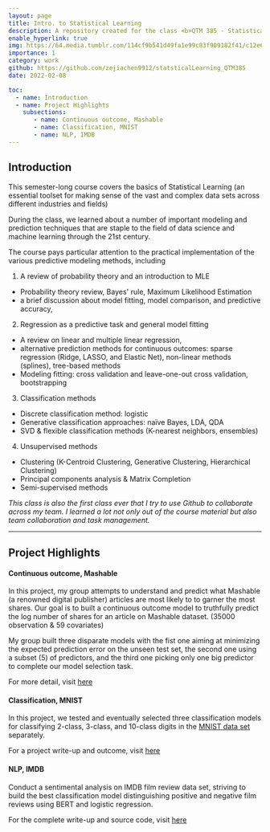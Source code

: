 ```yaml
---
layout: page
title: Intro. to Statistical Learning
description: A repository created for the class <b>QTM 385 - Statistical Learning</b> at Emory, hosting past ProblemSets, data analysis projects that my group wrote
enable_hyperlink: true
img: https://64.media.tumblr.com/114cf9b541d49fa1e99c83f909182f41/c12e624f0c43d4d0-ed/s640x960/87a02517324ada0d07073af4015975fa8871f2dd.gifv
importance: 1
category: work
github: https://github.com/zejiachen9912/statsticalLearning_QTM385
date: 2022-02-08

toc:
  - name: Introduction
  - name: Project Highlights
    subsections:
       - name: Continuous outcome, Mashable
       - name: Classification, MNIST
       - name: NLP, IMDB
---
```


## Introduction

This semester-long course covers the basics of Statistical Learning (an essential toolset for making sense of the vast and complex data sets across different industries and fields)

During the class, we learned about a number of important modeling and prediction techniques that are staple to the field of data science and machine learning through the 21st century.

The course pays particular attention to the practical implementation of the various predictive modeling methods, including

1. A review of probability theory and an introduction to MLE
  - Probability theory review, Bayes' rule, Maximum Likelihood Estimation
  - a brief discussion about model fitting, model comparison, and predictive accuracy,

2. Regression as a predictive task and general model fitting
  - A review on linear and multiple linear regression,
  - alternative prediction methods for continuous outcomes:
    sparse regression (Ridge, LASSO, and Elastic Net), non-linear methods (splines), tree-based methods
  - Modeling fitting: cross validation and leave-one-out cross validation, bootstrapping

3. Classification methods
  - Discrete classification method: logistic
  - Generative classification approaches: naïve Bayes, LDA, QDA
  - SVD & flexible classification methods (K-nearest neighbors, ensembles)

4. Unsupervised methods
  - Clustering (K-Centroid Clustering, Generative Clustering, Hierarchical Clustering)
  - Principal components analysis & Matrix Completion
  - Semi-supervised methods

*This class is also the first class ever that I try to use Github to collaborate across my team. I learned a lot not only out of the course material but also team collaboration and task management.*

---

## Project Highlights

#### Continuous outcome, Mashable

In this project, my group attempts to understand and predict what Mashable (a renowned digital publisher) articles are most likely to to garner the most shares. Our goal is to built a continuous outcome model to truthfully predict the log number of shares for an article on Mashable dataset. (35000 observation & 59 covariates)

My group built three disparate models with the fist one aiming at minimizing the expected prediction error on the unseen test set, the second one using a subset (5) of predictors, and the third one picking only one big predictor to complete our model selection task.

For more detail, visit [here](https://github.com/zejiachen9912/statsticalLearning_QTM385/tree/main/midterm1/Midterm)


#### Classification, MNIST

In this project, we tested and eventually selected three classification models for classifying 2-class, 3-class, and 10-class digits in the [MNIST data set](https://en.wikipedia.org/wiki/MNIST_database) separately.

For a project write-up and outcome, visit [here](https://htmlpreview.github.io/?https://github.com/zejiachen9912/statsticalLearning_QTM385/blob/main/DataAnalysis%232/Midterm2_Finalized/Midterm2_Finalized.html)

#### NLP, IMDB

Conduct a sentimental analysis on IMDB film review data set, striving to build the best classification model distinguishing positive and negative film reviews using BERT and logistic regression.

For the complete write-up and source code, visit [here](https://github.com/zejiachen9912/statsticalLearning_QTM385/tree/main/FinalProject)
